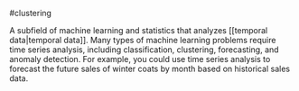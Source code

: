 #clustering

A subfield of machine learning and statistics that analyzes
[[temporal data|temporal data]]. Many types of machine learning
problems require time series analysis, including classification, clustering,
forecasting, and anomaly detection. For example, you could use
time series analysis to forecast the future sales of winter coats by month
based on historical sales data.

